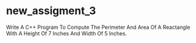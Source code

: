 # new_assigment_3
Write A C++ Program To Compute The Perimeter And Area Of A Reactangle With A Height Of 7 Inches And Width Of 5 Inches.
